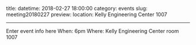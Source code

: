 title:
datetime: 2018-02-27 18:00:00
category: events
slug: meeting20180227
preview:
location: Kelly Engineering Center 1007

---

Enter event info here
When: 6pm
Where: Kelly Engineering Center room 1007
